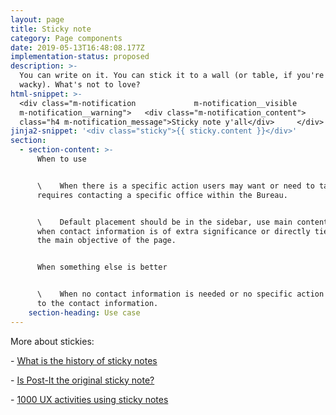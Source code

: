 ```yaml
---
layout: page
title: Sticky note
category: Page components
date: 2019-05-13T16:48:08.177Z
implementation-status: proposed
description: >-
  You can write on it. You can stick it to a wall (or table, if you're feeling
  wacky). What's not to love?
html-snippet: >-
  <div class="m-notification             m-notification__visible            
  m-notification__warning">   <div class="m-notification_content">         <div
  class="h4 m-notification_message">Sticky note y'all</div>     </div> </div>
jinja2-snippet: '<div class="sticky">{{ sticky.content }}</div>'
section:
  - section-content: >-
      When to use


      \    When there is a specific action users may want or need to take that
      requires contacting a specific office within the Bureau.


      \    Default placement should be in the sidebar, use main content area
      when contact information is of extra significance or directly ties into
      the main objective of the page.


      When something else is better


      \    When no contact information is needed or no specific action is tied
      to the contact information.
    section-heading: Use case
---
```

More about stickies:

\- [What is the history of sticky notes](https://www.youtube.com/watch?v=dQw4w9WgXcQ)

\- [Is Post-It the original sticky note?](https://www.youtube.com/watch?v=dQw4w9WgXcQ)

\- [1000 UX activities using sticky notes](https://www.youtube.com/watch?v=dQw4w9WgXcQ)
